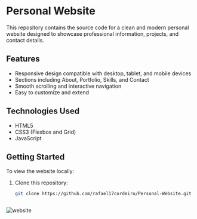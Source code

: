 # Personal Website

This repository contains the source code for a clean and modern personal website designed to showcase professional information, projects, and contact details.

## Features

- Responsive design compatible with desktop, tablet, and mobile devices
- Sections including About, Portfolio, Skills, and Contact
- Smooth scrolling and interactive navigation
- Easy to customize and extend

## Technologies Used

- HTML5
- CSS3 (Flexbox and Grid)
- JavaScript

## Getting Started

To view the website locally:

1. Clone this repository:
   ```bash
   git clone https://github.com/rafael17cordeiro/Personal-Website.git



![website](https://user-images.githubusercontent.com/59150464/233190018-4ad15d48-cf4a-4b42-b12a-a9bfa2c2cdca.jpg)

